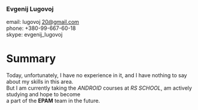 ### Evgenij Lugovoj  
email: lugovoj 20@gmail.com  
phone: +380-99-667-60-18  
skype: evgenij_lugovoj  
		
		
# Summary  
Today, unfortunately, I have no experience in it, and I have nothing to say about my skills in this area.  
But I am currently taking the *ANDROID* courses at *RS SCHOOL*, am actively studying and hope to become  
a part of the **EPAM** team in the future.